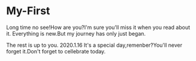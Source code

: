 # My-First
Long time no see!How are you?I'm sure you'll miss it when you read about it.
Everything is new.But my journey has only just began.

The rest is up to you.
  2020.1.16
It's a special day,remenber?You'll never forget it.Don't forget to cellebrate today.
